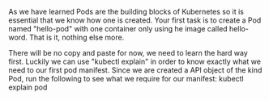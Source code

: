 As we have learned Pods are the building blocks of Kubernetes so it is essential that we know how one is created. Your first task is to create a Pod named "hello-pod"  with one container only using he image called hello-word. That is it, nothing else more. 

There will be no copy and paste for now, we need to learn the hard way first. Luckily we can use "kubectl explain" in order to know exactly what we need to our first pod manifest. Since we are created a API object of the kind Pod, run the following to see what we require for our manifest:
kubectl explain pod
```{{execute HOST1}}

